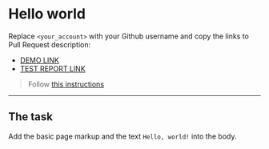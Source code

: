 # Hello world
Replace `<your_account>` with your Github username and copy the links to Pull Request description:
- [DEMO LINK](https://tkalindima.github.io/layout_hello-world/)
- [TEST REPORT LINK](https://tkalindima.github.io/layout_hello-world/report/html_report/)

> Follow [this instructions](https://mate-academy.github.io/layout_task-guideline/#how-to-solve-the-layout-tasks-on-github)
___

## The task 
Add the basic page markup and the text `Hello, world!` into the body.
